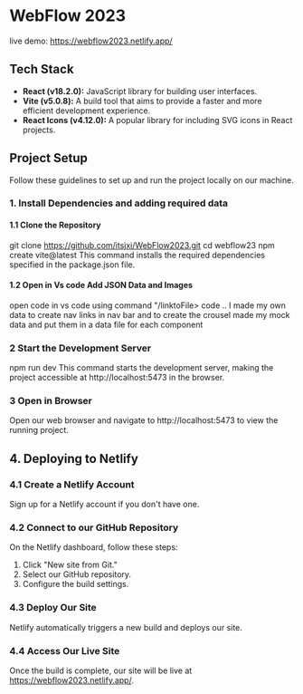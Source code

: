  # WebFlow 2023 
live demo:  https://webflow2023.netlify.app/

## Tech Stack

- **React (v18.2.0):** JavaScript library for building user interfaces.
- **Vite (v5.0.8):** A build tool that aims to provide a faster and more efficient development experience.
- **React Icons (v4.12.0):** A popular library for including SVG icons in React projects.

## Project Setup

Follow these guidelines to set up and run the project locally on our machine.

### 1. Install Dependencies and adding required data

#### 1.1 Clone the Repository

git clone https://github.com/itsjxi/WebFlow2023.git
cd webflow23
npm create vite@latest
This command installs the required dependencies specified in the package.json file.


#### 1.2 Open in Vs code Add JSON Data and Images
open code in vs code using command "/linktoFile> code ..
I made my own data to create nav links in nav bar and to create the crousel made my mock data and put them in a data file for each component

### 2  Start the Development Server
npm run dev
This command starts the development server, making the project accessible at http://localhost:5473 in the browser.

### 3 Open in Browser
Open our web browser and navigate to http://localhost:5473 to view the running project.

## 4. Deploying to Netlify

### 4.1 Create a Netlify Account

Sign up for a Netlify account if you don't have one.

### 4.2 Connect to our GitHub Repository

On the Netlify dashboard, follow these steps:

1. Click "New site from Git."
2. Select our GitHub repository.
3. Configure the build settings.

### 4.3 Deploy Our Site

Netlify automatically triggers a new build and deploys our site.

### 4.4 Access Our Live Site

Once the build is complete, our site will be live at https://webflow2023.netlify.app/.
